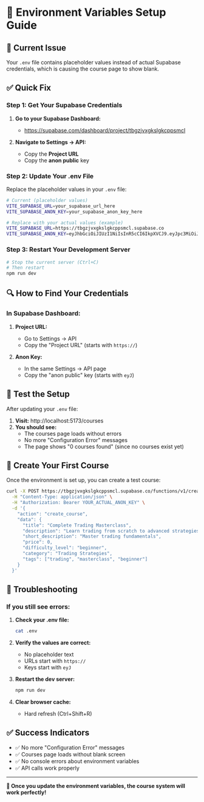 # 🔧 Environment Variables Setup Guide

## 🚨 Current Issue
Your `.env` file contains placeholder values instead of actual Supabase credentials, which is causing the course page to show blank.

## ✅ Quick Fix

### Step 1: Get Your Supabase Credentials

1. **Go to your Supabase Dashboard:**
   - https://supabase.com/dashboard/project/tbgzjvxgkslgkcppsmcl

2. **Navigate to Settings → API:**
   - Copy the **Project URL**
   - Copy the **anon public** key

### Step 2: Update Your .env File

Replace the placeholder values in your `.env` file:

```bash
# Current (placeholder values)
VITE_SUPABASE_URL=your_supabase_url_here
VITE_SUPABASE_ANON_KEY=your_supabase_anon_key_here

# Replace with your actual values (example)
VITE_SUPABASE_URL=https://tbgzjvxgkslgkcppsmcl.supabase.co
VITE_SUPABASE_ANON_KEY=eyJhbGciOiJIUzI1NiIsInR5cCI6IkpXVCJ9.eyJpc3MiOiJzdXBhYmFzZS1kZW1vIiwicm9sZSI6ImFub24iLCJleHAiOjE5ODM4MTI5OTZ9.CRXP1A7WOeoJeXxjNni43kdQwgnWNReilDMblYTn_I0
```

### Step 3: Restart Your Development Server

```bash
# Stop the current server (Ctrl+C)
# Then restart
npm run dev
```

## 🔍 How to Find Your Credentials

### In Supabase Dashboard:

1. **Project URL:**
   - Go to Settings → API
   - Copy the "Project URL" (starts with `https://`)

2. **Anon Key:**
   - In the same Settings → API page
   - Copy the "anon public" key (starts with `eyJ`)

## 🧪 Test the Setup

After updating your `.env` file:

1. **Visit:** http://localhost:5173/courses
2. **You should see:**
   - The courses page loads without errors
   - No more "Configuration Error" messages
   - The page shows "0 courses found" (since no courses exist yet)

## 🚀 Create Your First Course

Once the environment is set up, you can create a test course:

```bash
curl -X POST https://tbgzjvxgkslgkcppsmcl.supabase.co/functions/v1/create-course \
  -H "Content-Type: application/json" \
  -H "Authorization: Bearer YOUR_ACTUAL_ANON_KEY" \
  -d '{
    "action": "create_course",
    "data": {
      "title": "Complete Trading Masterclass",
      "description": "Learn trading from scratch to advanced strategies",
      "short_description": "Master trading fundamentals",
      "price": 0,
      "difficulty_level": "beginner",
      "category": "Trading Strategies",
      "tags": ["trading", "masterclass", "beginner"]
    }
  }'
```

## 🐛 Troubleshooting

### If you still see errors:

1. **Check your .env file:**
   ```bash
   cat .env
   ```

2. **Verify the values are correct:**
   - No placeholder text
   - URLs start with `https://`
   - Keys start with `eyJ`

3. **Restart the dev server:**
   ```bash
   npm run dev
   ```

4. **Clear browser cache:**
   - Hard refresh (Ctrl+Shift+R)

## ✅ Success Indicators

- ✅ No more "Configuration Error" messages
- ✅ Courses page loads without blank screen
- ✅ No console errors about environment variables
- ✅ API calls work properly

---

**🎯 Once you update the environment variables, the course system will work perfectly!** 
